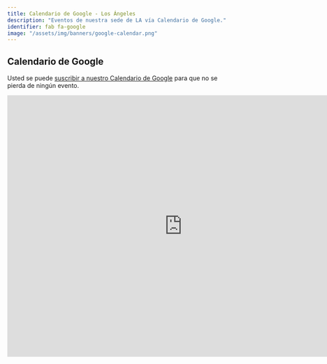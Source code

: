 ```yaml
---
title: Calendario de Google - Los Ángeles
description: "Eventos de nuestra sede de LA vía Calendario de Google."
identifier: fab fa-google
image: "/assets/img/banners/google-calendar.png"
---
```


## Calendario de Google

Usted se puede [suscribir a nuestro Calendario de Google](https://calendar.google.com/calendar/embed?src=u2irek78d7kkavrli3n4cicirc@group.calendar.google.com&ctz=America/Los_Angeles) para que no se pierda de ningún evento.

<iframe src="https://calendar.google.com/calendar/embed?height=600&amp;wkst=1&amp;bgcolor=%23FFFFFF&amp;src=u2irek78d7kkavrli3n4cicirc%40group.calendar.google.com&amp;color=%238C500B&amp;ctz=America%2FLos_Angeles" style="border-width:0" width="800" height="600" frameborder="0" scrolling="no"></iframe>
